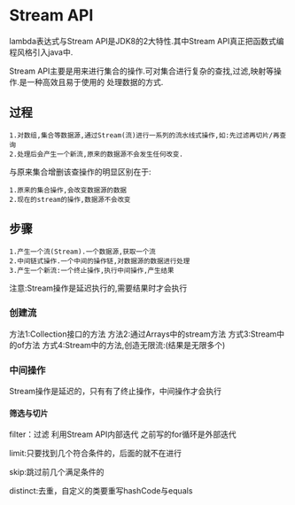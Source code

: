 # Stream API

lambda表达式与Stream API是JDK8的2大特性.其中Stream API真正把函数式编程风格引入java中.

Stream API主要是用来进行集合的操作.可对集合进行复杂的查找,过滤,映射等操作.是一种高效且易于使用的
处理数据的方式.

## 过程 

	1.对数组,集合等数据源,通过Stream(流)进行一系列的流水线式操作,如:先过滤再切片/再查询
	2.处理后会产生一个新流,原来的数据源不会发生任何改变.

与原来集合增删该查操作的明显区别在于:

	1.原来的集合操作,会改变数据源的数据
	2.现在的stream的操作,数据源不会改变

## 步骤
	
	1.产生一个流(Stream).一个数据源,获取一个流
	2.中间链式操作.一个中间的操作链,对数据源的数据进行处理
	3.产生一个新流:一个终止操作,执行中间操作,产生结果
	
注意:Stream操作是延迟执行的,需要结果时才会执行
	
	
### 创建流

方法1:Collection接口的方法
方法2:通过Arrays中的stream方法
方式3:Stream中的of方法
方式4:Stream中的方法,创造无限流:(结果是无限多个)



### 中间操作

Stream操作是延迟的，只有有了终止操作，中间操作才会执行


#### 筛选与切片

filter：过滤
利用Stream API内部迭代
之前写的for循环是外部迭代

limit:只要找到几个符合条件的，后面的就不在进行

skip:跳过前几个满足条件的

distinct:去重，自定义的类要重写hashCode与equals



















